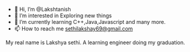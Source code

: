 - 👋 Hi, I’m @Lakshtanish
- 👀 I’m interested in Exploring new things
- 🌱 I’m currently learning C++,Java,Javascript and many more.
- 📫 How to reach me sethilakshay69@gmail.com

My real name is Lakshya sethi. A learning engineer doing my graduation.
